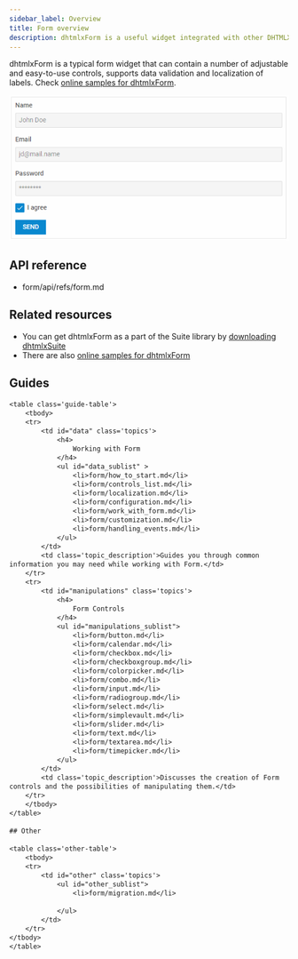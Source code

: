 ```yaml
---
sidebar_label: Overview
title: Form overview
description: dhtmlxForm is a useful widget integrated with other DHTMLX components and intended to view and edit data, validate them and send to a server side.  
---          
```




dhtmlxForm is a typical form widget that can contain a number of adjustable and easy-to-use controls, supports data validation and localization of labels.
Check [online samples for dhtmlxForm](https://docs.dhtmlx.com/suite/samples/form/). 

![](../assets/form/form_front.png)

## API reference

- form/api/refs/form.md

## Related resources

- You can get dhtmlxForm as a part of the Suite library by [downloading dhtmlxSuite](https://dhtmlx.com/docs/products/dhtmlxSuite/download.shtml)          
- There are also [online samples for dhtmlxForm](https://docs.dhtmlx.com/suite/samples/form/)  

## Guides
``` todo
<table class='guide-table'>
	<tbody>
	<tr>
		<td id="data" class='topics'>
		    <h4>
		        Working with Form
		    </h4>
		    <ul id="data_sublist" >
            	<li>form/how_to_start.md</li>            		       	
            	<li>form/controls_list.md</li>                  
				<li>form/localization.md</li>
				<li>form/configuration.md</li>
                <li>form/work_with_form.md</li>
                <li>form/customization.md</li>
                <li>form/handling_events.md</li>
            </ul>
        </td>
        <td class='topic_description'>Guides you through common information you may need while working with Form.</td>
    </tr>
   	<tr>
		<td id="manipulations" class='topics'>
		    <h4>
		        Form Controls
		    </h4>
		    <ul id="manipulations_sublist">                 	
				<li>form/button.md</li>
				<li>form/calendar.md</li>
				<li>form/checkbox.md</li>
				<li>form/checkboxgroup.md</li>
                <li>form/colorpicker.md</li>
				<li>form/combo.md</li>
				<li>form/input.md</li>
				<li>form/radiogroup.md</li>
				<li>form/select.md</li>
				<li>form/simplevault.md</li>
				<li>form/slider.md</li>
                <li>form/text.md</li>
				<li>form/textarea.md</li>
				<li>form/timepicker.md</li>               
            </ul>
        </td>
		<td class='topic_description'>Discusses the creation of Form controls and the possibilities of manipulating them.</td>
    </tr>
   	</tbody>
</table>

## Other

<table class='other-table'>
	<tbody>
    <tr>
        <td id="other" class='topics'>            
            <ul id="other_sublist">
                <li>form/migration.md</li>

            </ul>
        </td>
    </tr>           
</tbody>
</table>
```
